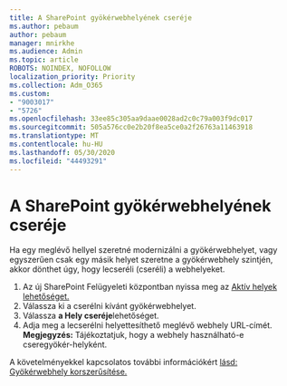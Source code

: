```yaml
---
title: A SharePoint gyökérwebhelyének cseréje
ms.author: pebaum
author: pebaum
manager: mnirkhe
ms.audience: Admin
ms.topic: article
ROBOTS: NOINDEX, NOFOLLOW
localization_priority: Priority
ms.collection: Adm_O365
ms.custom:
- "9003017"
- "5726"
ms.openlocfilehash: 33ee85c305aa9daae0028ad2c0c79a003f9dc017
ms.sourcegitcommit: 505a576cc0e2b20f8ea5ce0a2f26763a11463918
ms.translationtype: MT
ms.contentlocale: hu-HU
ms.lasthandoff: 05/30/2020
ms.locfileid: "44493291"
---
```

# <a name="replace-the-sharepoint-root-site"></a>A SharePoint gyökérwebhelyének cseréje
Ha egy meglévő hellyel szeretné modernizálni a gyökérwebhelyet, vagy egyszerűen csak egy másik helyet szeretne a gyökérwebhely szintjén, akkor dönthet úgy, hogy lecseréli (cseréli) a webhelyeket.

1. Az új SharePoint Felügyeleti központban nyissa meg az [Aktív helyek lehetőséget.](https://admin.microsoft.com/sharepoint?page=siteManagement&modern=true)
2. Válassza ki a cserélni kívánt gyökérwebhelyet.
3. Válassza **a Hely cseréje**lehetőséget.
4. Adja meg a lecserélni helyettesíthető meglévő webhely URL-címét. **Megjegyzés:** Tájékoztatjuk, hogy a webhely használható-e cseregyökér-helyként.

A követelményekkel kapcsolatos további információkért [lásd: Gyökérwebhely korszerűsítése.](https://docs.microsoft.com/sharepoint/modern-root-site)